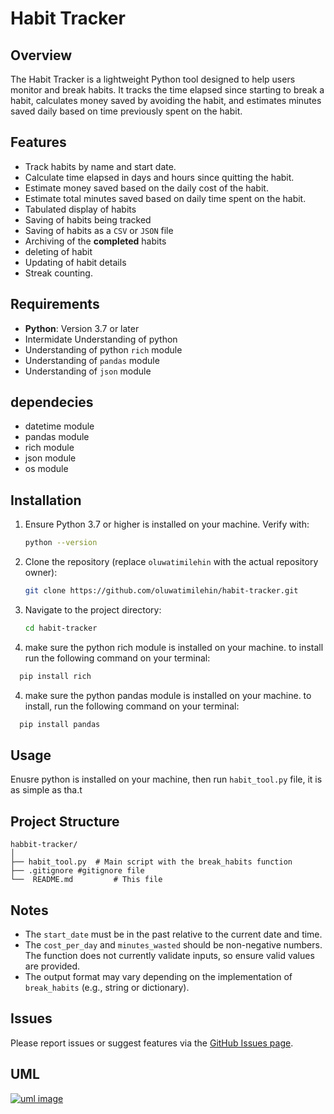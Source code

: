 # Habit Tracker

## Overview

The Habit Tracker is a lightweight Python tool designed to help users monitor and break habits. It tracks the time elapsed since starting to break a habit, calculates money saved by avoiding the habit, and estimates minutes saved daily based on time previously spent on the habit.

## Features

- Track habits by name and start date.
- Calculate time elapsed in days and hours since quitting the habit.
- Estimate money saved based on the daily cost of the habit.
- Estimate total minutes saved based on daily time spent on the habit.
- Tabulated display of habits
- Saving of habits being tracked
- Saving of habits as a `CSV` or `JSON` file
- Archiving of the **completed** habits
- deleting of habit
- Updating of habit details
- Streak counting.

## Requirements

- **Python**: Version 3.7 or later
- Intermidate Understanding of python
- Understanding of python `rich` module
- Understanding of `pandas` module
- Understanding of `json` module

## dependecies

- datetime module
- pandas module
- rich module
- json module
- os module

## Installation

1. Ensure Python 3.7 or higher is installed on your machine. Verify with:
   ```bash
   python --version
   ```
2. Clone the repository (replace `oluwatimilehin` with the actual repository owner):
   ```bash
   git clone https://github.com/oluwatimilehin/habit-tracker.git
   ```
3. Navigate to the project directory:
   ```bash
   cd habit-tracker
   ```
4. make sure the python rich module is installed on your machine. to install run the following command on your terminal:

```bash
  pip install rich
```

4.  make sure the python pandas module is installed on your machine. to install, run the following command on your terminal:

```bash
  pip install pandas
```

## Usage
Enusre python is installed on your machine, then run `habit_tool.py` file, it is as simple as tha.t

## Project Structure

```
habbit-tracker/
│
├── habit_tool.py  # Main script with the break_habits function
├── .gitignore #gitignore file
└──  README.md         # This file
```

## Notes

- The `start_date` must be in the past relative to the current date and time.
- The `cost_per_day` and `minutes_wasted` should be non-negative numbers. The function does not currently validate inputs, so ensure valid values are provided.
- The output format may vary depending on the implementation of `break_habits` (e.g., string or dictionary).

## Issues

Please report issues or suggest features via the [GitHub Issues page](https://github.com/oluwatimilehin/habit-tracker/issues).

## UML

[![uml image](https://img.plantuml.biz/plantuml/svg/bLNHJjim57sFb7-uucKWqX-eKCKOJ7i02J7sD4tMhNDfFH8xifr2DUtVPpjEuvG4j9UgkUVuNf_Za_ZIMDIshIluXcjXuL4ZVoODF-vkuLhWHcETPtds2UvT7JTau4bfe5TBMc859JKaIv9SaCcpfkF0oKsFtugrHkt04_YJPm2yGcEWH4jMr0GN5rKWx5Uh0Vrjb9n6b9ckDoXBdC6quDinyhSJrEbrMq4mLhVSjfhoh5lKOM77Ywt_poJMjFJ4K0kcCIzZg7b1p0Z9arg9UyCqrIYaa9ibF5KARK1g8LjBXXdSKPa23MbEqZeR6LTrKv7rUD-mLfBs_QA-s6YrqMGCMwCUxT6sPdZUAApIGLmPozmq9sC_jRCND3RPMdJjpac1CD078t6h3qvYcXiUe9-_VEryhGcVMOUSdeqnDwCyGA62PIp4vxRnThDELQnHwKuc9PNa_HgLKFEjs8rhtZzc5UDcvojHsjTMSYjSze8gd-TEtdsqzmgZklFKyDFXmA9N1Ro8qcwN8AGzY_w74Lsxxsxue_fYTh5PkfaZsyv62pztIf9i7eaBlt5n0U_skWv6fQr6rlr7fmVYMF6sGkiI7XWcTjGfqX_kqTjKGFegzT-50fAm5Z2Hr08cOnhQzQbt6rUjhlQESZYRFdOZ2JSkHgaLIQpUDQ9m9rpIQtVGXnWza5UifDcAncLez78i5gluRLawLIuqGavHqiGjeGrPV4CQSZHB6ILcbfLcOPOqTSopvC7Gdf9dG-sZTgDTVqGUNF3CU17CTWfNIuzEjVMam-qqgo_SARFeQCWRL9d4b4jtURgxDy_-0G00)](https://editor.plantuml.com/uml/bLNHJjim57sFb7-uucKWqX-eKCKOJ7i02J7sD4tMhNDfFH8xifr2DUtVPpjEuvG4j9UgkUVuNf_Za_ZIMDIshIluXcjXuL4ZVoODF-vkuLhWHcETPtds2UvT7JTau4bfe5TBMc859JKaIv9SaCcpfkF0oKsFtugrHkt04_YJPm2yGcEWH4jMr0GN5rKWx5Uh0Vrjb9n6b9ckDoXBdC6quDinyhSJrEbrMq4mLhVSjfhoh5lKOM77Ywt_poJMjFJ4K0kcCIzZg7b1p0Z9arg9UyCqrIYaa9ibF5KARK1g8LjBXXdSKPa23MbEqZeR6LTrKv7rUD-mLfBs_QA-s6YrqMGCMwCUxT6sPdZUAApIGLmPozmq9sC_jRCND3RPMdJjpac1CD078t6h3qvYcXiUe9-_VEryhGcVMOUSdeqnDwCyGA62PIp4vxRnThDELQnHwKuc9PNa_HgLKFEjs8rhtZzc5UDcvojHsjTMSYjSze8gd-TEtdsqzmgZklFKyDFXmA9N1Ro8qcwN8AGzY_w74Lsxxsxue_fYTh5PkfaZsyv62pztIf9i7eaBlt5n0U_skWv6fQr6rlr7fmVYMF6sGkiI7XWcTjGfqX_kqTjKGFegzT-50fAm5Z2Hr08cOnhQzQbt6rUjhlQESZYRFdOZ2JSkHgaLIQpUDQ9m9rpIQtVGXnWza5UifDcAncLez78i5gluRLawLIuqGavHqiGjeGrPV4CQSZHB6ILcbfLcOPOqTSopvC7Gdf9dG-sZTgDTVqGUNF3CU17CTWfNIuzEjVMam-qqgo_SARFeQCWRL9d4b4jtURgxDy_-0G00)
